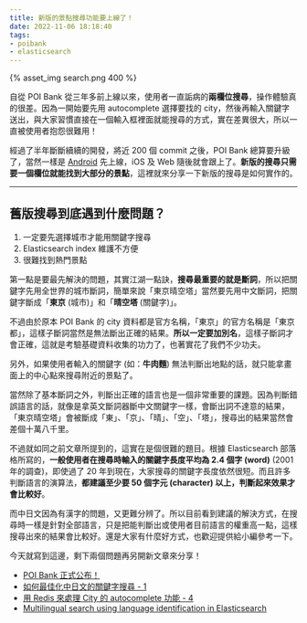 ```yaml
---
title: 新版的景點搜尋功能要上線了！
date: 2022-11-06 18:18:40
tags:
- poibank
- elasticsearch
---
```


{% asset_img search.png 400 %}

自從 POI Bank 從三年多前上線以來，使用者一直詬病的**兩欄位搜尋**，操作體驗真的很差。因為一開始要先用 autocomplete 選擇要找的 city，然後再輸入關鍵字送出，與大家習慣直接在一個輸入框裡面就能搜尋的方式，實在差異很大，所以一直被使用者抱怨很難用！

經過了半年斷斷續續的開發，將近 200 個 commit 之後，POI Bank 總算要升級了，當然一樣是 [Android](https://play.google.com/store/apps/details?id=com.funliday.app) 先上線，iOS 及 Web 隨後就會跟上了。**新版的搜尋只需要一個欄位就能找到大部分的景點**，這裡就來分享一下新版的搜尋是如何實作的。

---

## 舊版搜尋到底遇到什麼問題？

1. 一定要先選擇城市才能用關鍵字搜尋
2. Elasticsearch index 維護不方便
3. 很難找到熱門景點

第一點是要最先解決的問題，其實江湖一點訣，**搜尋最重要的就是斷詞**，所以把關鍵字先用全世界的城市斷詞，簡單來說「東京晴空塔」當然要先用中文斷詞，把關鍵字斷成「**東京** (城市)」和「**晴空塔** (關鍵字)」。

不過由於原本 POI Bank 的 city 資料都是官方名稱，「東京」的官方名稱是「東京都」，這樣子斷詞當然是無法斷出正確的結果。**所以一定要加別名**，這樣子斷詞才會正確，這就是考驗基礎資料收集的功力了，也著實花了我們不少功夫。

另外，如果使用者輸入的關鍵字 (如：**牛肉麵**) 無法判斷出地點的話，就只能拿畫面上的中心點來搜尋附近的景點了。

當然除了基本斷詞之外，判斷出正確的語言也是一個非常重要的課題。因為判斷錯誤語言的話，就像是拿英文斷詞器斷中文關鍵字一樣，會斷出詞不達意的結果，「東京晴空塔」會被斷成「東」、「京」、「晴」、「空」、「塔」，搜尋出的結果當然會差個十萬八千里。

不過就如同之前文章所提到的，這實在是個很難的題目。根據 Elasticsearch 部落格所寫的，**一般使用者在搜尋時輸入的關鍵字長度平均為 2.4 個字 (word)** (2001 年的調查)，即使過了 20 年到現在，大家搜尋的關鍵字長度依然很短。而且許多判斷語言的演算法，**都建議至少要 50 個字元 (character) 以上，判斷起來效果才會比較好**。

而中日文因為有漢字的問題，又更難分辨了。所以目前看到建議的解決方式，在搜尋時一樣是針對全部語言，只是把能判斷出或使用者目前語言的權重高一點，這樣搜尋出來的結果會比較好。還是大家有什麼好方式，也歡迎提供給小編參考一下。

今天就寫到這邊，剩下兩個問題再另開新文章來分享！

* [POI Bank 正式公布！](https://techblog.funliday.com/2019/02/28/POI-Bank-%E6%AD%A3%E5%BC%8F%E5%85%AC%E5%B8%83%EF%BC%81/)
* [如何最佳化中日文的關鍵字搜尋 - 1](https://techblog.funliday.com/2021/06/05/%E5%A6%82%E4%BD%95%E6%9C%80%E4%BD%B3%E5%8C%96%E4%B8%AD%E6%97%A5%E6%96%87%E7%9A%84%E9%97%9C%E9%8D%B5%E5%AD%97%E6%90%9C%E5%B0%8B-1/)
* [用 Redis 來處理 City 的 autocomplete 功能 - 4](https://techblog.funliday.com/2021/07/14/%E7%94%A8-Redis-%E4%BE%86%E8%99%95%E7%90%86-City-%E7%9A%84-autocomplete-%E5%8A%9F%E8%83%BD-4/)
* [Multilingual search using language identification in Elasticsearch](https://www.elastic.co/blog/multilingual-search-using-language-identification-in-elasticsearch)